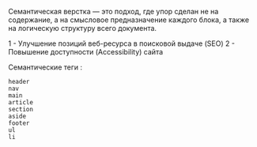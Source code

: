 <!-- Семантичность тегов -->

Семантическая верстка — это подход, где упор сделан не на содержание, а на смысловое предназначение
каждого блока, а также на логическую структуру всего документа.

1 - Улучшение позиций веб-ресурса в поисковой выдаче (SEO)
2 - Повышение доступности (Accessibility) сайта

Семантические теги :

```
header
nav
main
article
section
aside
footer
ul
li
```
